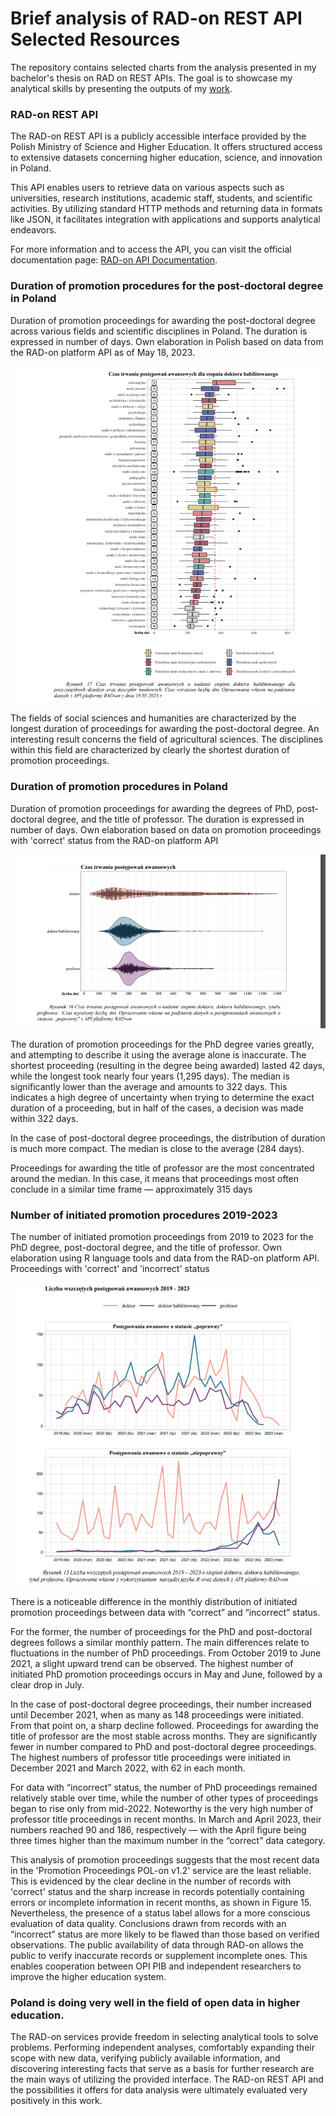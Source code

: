 # Brief analysis of RAD-on REST API Selected Resources

The repository contains selected charts from the analysis presented in my bachelor's thesis on RAD on REST APIs. The goal is to showcase my analytical skills by presenting the outputs of my [work](https://apd.polsl.pl/diplomas/14674/).

### RAD-on REST API

​The RAD-on REST API is a publicly accessible interface provided by the Polish Ministry of Science and Higher Education. It offers structured access to extensive datasets concerning higher education, science, and innovation in Poland.​

This API enables users to retrieve data on various aspects such as universities, research institutions, academic staff, students, and scientific activities. By utilizing standard HTTP methods and returning data in formats like JSON, it facilitates integration with applications and supports analytical endeavors.​

For more information and to access the API, you can visit the official documentation page: [RAD-on API Documentation](https://radon.nauka.gov.pl/api/katalog-udostepniania-danych).

### Duration of promotion procedures for the post-doctoral degree in Poland

Duration of promotion proceedings for awarding the post-doctoral degree across various fields and scientific disciplines in Poland. The duration is expressed in number of days. Own elaboration in Polish based on data from the RAD-on platform API as of May 18, 2023.

![Duration_of_promotion_procedures_for_the_post-doctoral_degree](images/Duration_of_promotion_procedures_for_the_post-doctoral_degree.png)

The fields of social sciences and humanities are characterized by the longest duration of proceedings for awarding the post-doctoral degree. An interesting result concerns the field of agricultural sciences. The disciplines within this field are characterized by clearly the shortest duration of promotion proceedings.

### Duration of promotion procedures in Poland

Duration of promotion proceedings for awarding the degrees of PhD, post-doctoral degree, and the title of professor. The duration is expressed in number of days. Own elaboration based on data on promotion proceedings with 'correct' status from the RAD-on platform API

![Duration_of_promotion_procedures](images/Duration_of_promotion_procedures.png)

The duration of promotion proceedings for the PhD degree varies greatly, and attempting to describe it using the average alone is inaccurate. The shortest proceeding (resulting in the degree being awarded) lasted 42 days, while the longest took nearly four years (1,295 days). The median is significantly lower than the average and amounts to 322 days. This indicates a high degree of uncertainty when trying to determine the exact duration of a proceeding, but in half of the cases, a decision was made within 322 days.

In the case of post-doctoral degree proceedings, the distribution of duration is much more compact. The median is close to the average (284 days).

Proceedings for awarding the title of professor are the most concentrated around the median. In this case, it means that proceedings most often conclude in a similar time frame — approximately 315 days

### Number of initiated promotion procedures 2019-2023

The number of initiated promotion proceedings from 2019 to 2023 for the PhD degree, post-doctoral degree, and the title of professor. Own elaboration using R language tools and data from the RAD-on platform API. Proceedings with 'correct' and 'incorrect' status

![Number_of_initiated_promotion_procedures_in_2019-2023](images/Number_of_initiated_promotion_procedures_in_2019-2023.png)

There is a noticeable difference in the monthly distribution of initiated promotion proceedings between data with “correct” and “incorrect” status.

For the former, the number of proceedings for the PhD and post-doctoral degrees follows a similar monthly pattern. The main differences relate to fluctuations in the number of PhD proceedings. From October 2019 to June 2021, a slight upward trend can be observed. The highest number of initiated PhD promotion proceedings occurs in May and June, followed by a clear drop in July.

In the case of post-doctoral degree proceedings, their number increased until December 2021, when as many as 148 proceedings were initiated. From that point on, a sharp decline followed. Proceedings for awarding the title of professor are the most stable across months. They are significantly fewer in number compared to PhD and post-doctoral degree proceedings. The highest numbers of professor title proceedings were initiated in December 2021 and March 2022, with 62 in each month.

For data with “incorrect” status, the number of PhD proceedings remained relatively stable over time, while the number of other types of proceedings began to rise only from mid-2022. Noteworthy is the very high number of professor title proceedings in recent months. In March and April 2023, their numbers reached 90 and 186, respectively — with the April figure being three times higher than the maximum number in the “correct” data category.

This analysis of promotion proceedings suggests that the most recent data in the 'Promotion Proceedings POL-on v1.2' service are the least reliable. This is evidenced by the clear decline in the number of records with 'correct' status and the sharp increase in records potentially containing errors or incomplete information in recent months, as shown in Figure 15. Nevertheless, the presence of a status label allows for a more conscious evaluation of data quality. Conclusions drawn from records with an “incorrect” status are more likely to be flawed than those based on verified observations. The public availability of data through RAD-on allows the public to verify inaccurate records or supplement incomplete ones. This enables cooperation between OPI PIB and independent researchers to improve the higher education system.

### Poland is doing very well in the field of open data in higher education.

The RAD-on services provide freedom in selecting analytical tools to solve problems. Performing independent analyses, comfortably expanding their scope with new data, verifying publicly available information, and discovering interesting facts that serve as a basis for further research are the main ways of utilizing the provided interface. The RAD-on REST API and the possibilities it offers for data analysis were ultimately evaluated very positively in this work.
